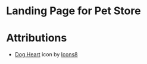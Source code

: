 # Landing Page for Pet Store








# Attributions
- <a target="_blank" href="https://icons8.com/icon/121429/dog-heart">Dog Heart</a> icon by <a target="_blank" href="https://icons8.com">Icons8</a>